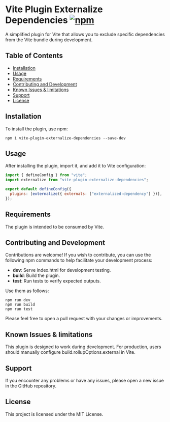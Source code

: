 # Vite Plugin Externalize Dependencies [![npm](https://img.shields.io/npm/v/vite-plugin-externalize-dependencies.svg)](https://www.npmjs.com/package/vite-plugin-externalize-dependencies)

A simplified plugin for Vite that allows you to exclude specific dependencies from the Vite bundle during development.

## Table of Contents

- [Installation](#installation)
- [Usage](#usage)
- [Requirements](#requirements)
- [Contributing and Development](#contributing-and-development)
- [Known Issues & limitations](#known-issues)
- [Support](#support)
- [License](#license)

## Installation

To install the plugin, use npm:

`npm i vite-plugin-externalize-dependencies --save-dev`

## Usage

After installing the plugin, import it, and add it to Vite configuration:

```javascript
import { defineConfig } from "vite";
import externalize from "vite-plugin-externalize-dependencies";

export default defineConfig({
  plugins: [externalize({ externals: ["externalized-dependency"] })],
});
```

## Requirements

The plugin is intended to be consumed by Vite.

## Contributing and Development

Contributions are welcome! If you wish to contribute, you can use the following npm commands to help facilitate your development process:

- **dev**: Serve index.html for development testing.
- **build**: Build the plugin.
- **test**: Run tests to verify expected outputs.

Use them as follows:

```
npm run dev
npm run build
npm run test
```

Please feel free to open a pull request with your changes or improvements.

## Known Issues & limitations

This plugin is designed to work during development. For production, users should manually configure build.rollupOptions.external in Vite.

## Support

If you encounter any problems or have any issues, please open a new issue in the GitHub repository.

## License

This project is licensed under the MIT License.
